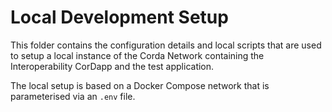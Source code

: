 <!--
 Copyright IBM Corp. All Rights Reserved.

 SPDX-License-Identifier: CC-BY-4.0
 -->
#  Local Development Setup

This folder contains the configuration details and local scripts that are used to setup a local instance of the Corda Network containing the Interoperability CorDapp and the test application. 

The local setup is based on a Docker Compose network that is parameterised via an `.env` file.
